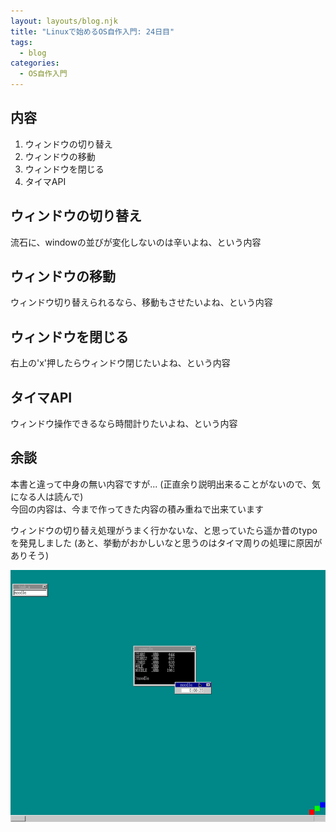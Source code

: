 ```yaml
---
layout: layouts/blog.njk
title: "Linuxで始めるOS自作入門: 24日目"
tags:
  - blog
categories:
  - OS自作入門
---
```


## 内容

1. ウィンドウの切り替え
1. ウィンドウの移動
1. ウィンドウを閉じる
1. タイマAPI

## ウィンドウの切り替え

流石に、windowの並びが変化しないのは辛いよね、という内容

## ウィンドウの移動

ウィンドウ切り替えられるなら、移動もさせたいよね、という内容

## ウィンドウを閉じる

右上の'x'押したらウィンドウ閉じたいよね、という内容

## タイマAPI

ウィンドウ操作できるなら時間計りたいよね、という内容

## 余談

本書と違って中身の無い内容ですが...
(正直余り説明出来ることがないので、気になる人は読んで)\
今回の内容は、今まで作ってきた内容の積み重ねで出来ています

ウィンドウの切り替え処理がうまく行かないな、と思っていたら遥か昔のtypoを発見しました
(あと、挙動がおかしいなと思うのはタイマ周りの処理に原因がありそう)

![osの画像1](os-24day.png)
